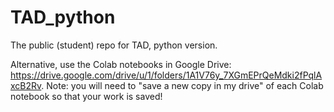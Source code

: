 # TAD_python
The public (student) repo for TAD, python version.

Alternative, use the Colab notebooks in Google Drive: https://drive.google.com/drive/u/1/folders/1A1V76y_7XGmEPrQeMdki2fPqlAxcB2Rv.
Note: you will need to "save a new copy in my drive" of each Colab notebook so that your work is saved!
